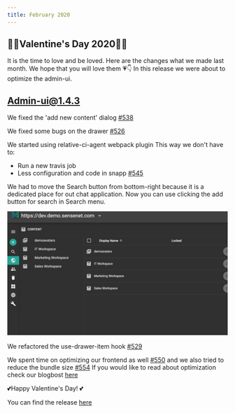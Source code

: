 ```yaml
---
title: February 2020
---
```


## 💛💙Valentine's Day 2020💜💚

It is the time to love and be loved. 
Here are the changes what we made last month. We hope that you will love them 💗👇
In this release we were about to optimize the admin-ui.

## Admin-ui@1.4.3

We fixed the 'add new content' dialog [#538](https://github.com/SenseNet/sn-client/pull/538)

We fixed some bugs on the drawer [#526](https://github.com/SenseNet/sn-client/pull/526)


We started using relative-ci-agent webpack plugin
This way we don't have to:
- Run a new travis job
- Less configuration and code in snapp 
[#545](https://github.com/SenseNet/sn-client/pull/545)

We had to move the Search button from bottom-right because it is a dedicated place for out chat application. Now you can use clicking the add button for search in Search menu.

 ![New search](/img/posts/new_search.gif "Add button and the new dropdown")

We refactored the use-drawer-item hook
[#529](https://github.com/SenseNet/sn-client/pull/529)

We spent time on optimizing our frontend as well
[#550](https://github.com/SenseNet/sn-client/pull/550)
and we also tried to reduce the bundle size
[#554](https://github.com/SenseNet/sn-client/pull/554)
If you would like to read about optimization check our blogbost [here](https://community.sensenet.com/blog/2020/01/18/time-is-money)

💕Happy Valentine's Day! 💕

You can find the release [here](https://github.com/SenseNet/sn-client/releases/tag/2020.2.0)
